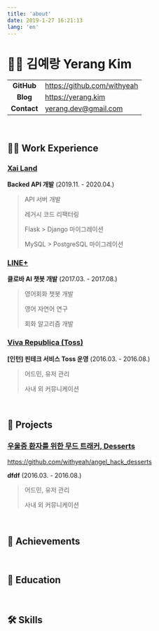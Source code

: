 ```yaml
---
title: 'about'
date: 2019-1-27 16:21:13
lang: 'en'
---
```


# 👩‍💻 김예랑 Yerang Kim

<div align="center">


|             |                                 |
| :---------: | ------------------------------- |
| **GitHub**  | <https://github.com/withyeah>   |
|  **Blog**   | <https://yerang.kim>            |
| **Contact** | <yerang.dev@gmail.com>          |


</div>

<br>

## 🏄‍♀️ Work Experience

<!-- 링크 연결 -->
### **<U>Xai Land</U>**

**Backed API 개발** (2019.11. - 2020.04.)

> API 서버 개발
>
> 레거시 코드 리팩터링
>
> Flask > Django 마이그레이션
>
> MySQL > PostgreSQL 마이그레이션

<!-- 링크 연결 -->
### **<U>LINE+</U>**

**클로바 AI 챗봇 개발** (2017.03. - 2017.08.)

> 영어회화 챗봇 개발
>
> 영어 자연어 연구
>
> 회화 알고리즘 개발


<!-- 링크 연결 -->
### **<U>Viva Republica (Toss)</U>**

**[인턴] 핀테크 서비스 Toss 운영** (2016.03. - 2016.08.)

> 어드민, 유저 관리
>
> 사내 외 커뮤니케이션

<br>

## 🎢 Projects

### **<U>우울증 환자를 위한 무드 트래커, Desserts</U>**

https://github.com/withyeah/angel_hack_desserts

**dfdf** (2016.03. - 2016.08.)

> 어드민, 유저 관리
>
> 사내 외 커뮤니케이션

<br>

## 🥁 Achievements

<br>

## 🚥 Education

<br> 

## 🛠 Skills